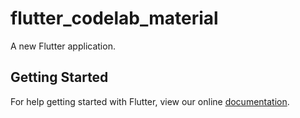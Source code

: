 # flutter_codelab_material

A new Flutter application.

## Getting Started

For help getting started with Flutter, view our online
[documentation](https://flutter.io/).
